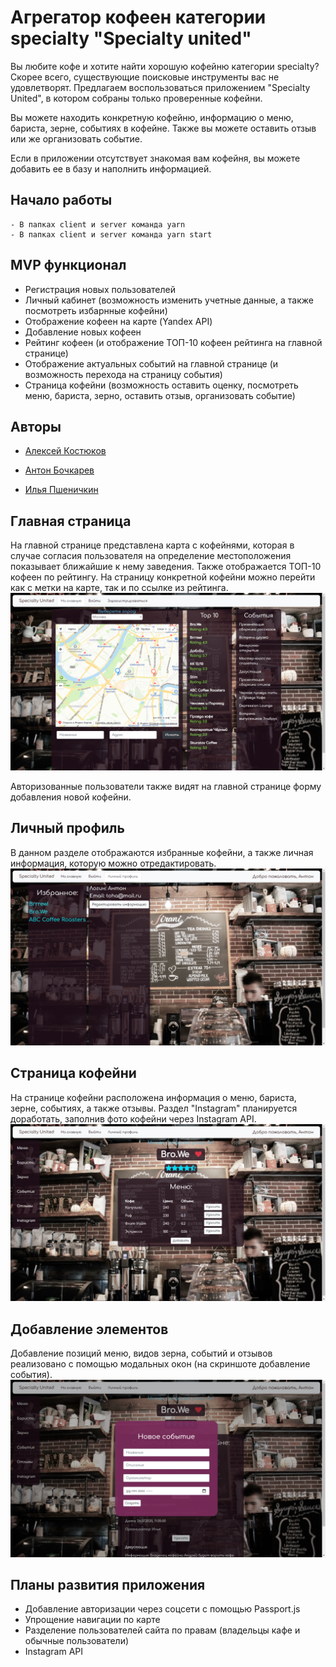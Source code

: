 # Агрегатор кофеен категории specialty "Specialty united"

Вы любите кофе и хотите найти хорошую кофейню категории specialty?
Скорее всего, существующие поисковые инструменты вас не удовлетворят.
Предлагаем воспользоваться приложением "Specialty United", в котором собраны только проверенные кофейни.

Вы можете находить конкретную кофейню, информацию о меню, бариста, зерне, событиях в кофейне.
Также вы можете оставить отзыв или же организовать событие.

Если в приложении отсутствует знакомая вам кофейня, вы можете добавить ее в базу и наполнить информацией.

## Начало работы
```
- В папках client и server команда yarn
- В папках client и server команда yarn start
```

## MVP функционал
- Регистрация новых пользователей
- Личный кабинет (возможность изменить учетные данные, а также посмотреть избарнные кофейни)
- Отображение кофеен на карте (Yandex API)
- Добавление новых кофеен
- Рейтинг кофеен (и отображение ТОП-10 кофеен рейтинга на главной странице)
- Отображение актуальных событий на главной странице (и возможность перехода на страницу события)
- Страница кофейни (возможность оставить оценку, посмотреть меню, бариста, зерно, оставить отзыв, организовать событие)

## Авторы
- [Алексей Костюков](https://github.com/fuel-coffee)

- [Антон Бочкарев](https://github.com/anbochkarev1991)

- [Илья Пшеничкин](https://github.com/ILIA-sudo)

## Главная страница
На главной странице представлена карта с кофейнями, которая в случае согласия пользователя на определение местоположения показывает ближайшие к нему заведения. Также отображается ТОП-10 кофеен по рейтингу. 
На страницу конкретной кофейни можно перейти как с метки на карте, так и по ссылке из рейтинга.
![Главная страница](readme-asset/CS-main1.png)

Авторизованные пользователи также видят на главной странице форму добавления новой кофейни.

## Личный профиль
В данном разделе отображаются избранные кофейни, а также личная информация, которую можно отредактировать.
![Личный профиль](readme-asset/CS-profile.png)

## Страница кофейни
На странице кофейни расположена информация о меню, бариста, зерне, событиях, а также отзывы. Раздел "Instagram" планируется доработать, заполнив фото кофейни через Instagram API.
![Страница кофейни](readme-asset/CS-cafe.png)

## Добавление элементов
Добавление позиций меню, видов зерна, событий и отзывов реализовано с помощью модальных окон (на скриншоте добавление события).
![Добавление элементов](readme-asset/CS-modal1.png)

## Планы развития приложения
- Добавление авторизации через соцсети с помощью Passport.js
- Упрощение навигации по карте
- Разделение пользователей сайта по правам (владельцы кафе и обычные пользователи)
- Instagram API
